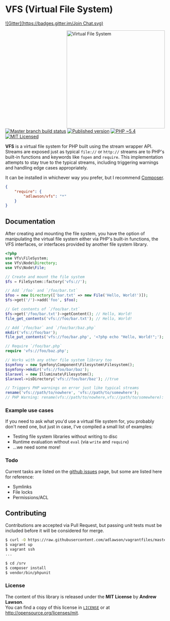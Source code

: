 # VFS (Virtual File System)
[![Gitter](https://badges.gitter.im/Join Chat.svg)](https://gitter.im/adlawson/vfs.php?utm_source=badge&utm_medium=badge&utm_campaign=pr-badge&utm_content=badge)

<img src="http://media.giphy.com/media/d6Unw9Ke0vCFO/giphy.gif" alt="Virtual File System" align="right" width=310/>

[![Master branch build status][ico-build]][travis]
[![Published version][ico-package]][package]
[![PHP ~5.4][ico-engine]][lang]
[![MIT Licensed][ico-license]][license]

**VFS** is a virtual file system for PHP built using the stream wrapper API.
Streams are exposed just as typical `file://` or `http://` streams are to PHP's
built-in functions and keywords like `fopen` and `require`. This implementation
attempts to stay true to the typical streams, including triggering warnings
and handling edge cases appropriately.

It can be installed in whichever way you prefer, but I recommend
[Composer][package].
```json
{
    "require": {
        "adlawson/vfs": "*"
    }
}
```

## Documentation
After creating and mounting the file system, you have the option of manipulating
the virtual file system either via PHP's built-in functions, the VFS interfaces,
or interfaces provided by another file system library.
```php
<?php
use Vfs\FileSystem;
use Vfs\Node\Directory;
use Vfs\Node\File;

// Create and mount the file system
$fs = FileSystem::factory('vfs://');

// Add `/foo` and `/foo/bar.txt`
$foo = new Directory(['bar.txt' => new File('Hello, World!')]);
$fs->get('/')->add('foo', $foo);

// Get contents of `/foo/bar.txt`
$fs->get('/foo/bar.txt')->getContent(); // Hello, World!
file_get_contents('vfs://foo/bar.txt'); // Hello, World!

// Add `/foo/bar` and `/foo/bar/baz.php`
mkdir('vfs://foo/bar');
file_put_contents('vfs://foo/bar.php', '<?php echo "Hello, World!";');

// Require `/foo/bar.php`
require 'vfs://foo/baz.php';

// Works with any other file system library too
$symfony = new Symfony\Component\Filesystem\Filesystem();
$symfony->mkdir('vfs://foo/bar/baz');
$laravel = new Illuminate\Filesystem();
$laravel->isDirectory('vfs://foo/bar/baz'); //true

// Triggers PHP warnings on error just like typical streams
rename('vfs://path/to/nowhere', 'vfs://path/to/somewhere');
// PHP Warning: rename(vfs://path/to/nowhere,vfs://path/to/somewhere): No such file or directory in /srv/index.php on line 1; triggered in /srv/src/Logger/PhpErrorLogger.php on line 32
```

### Example use cases
If you need to ask what you'd use a virtual file system for, you probably don't
need one, but just in case, I've compiled a small list of examples:
 - Testing file system libraries without writing to disc
 - Runtime evaluation without `eval` (via `write` and `require`)
 - ...we need some more!

### Todo
Current tasks are listed on the [github issues][issues] page, but some are
listed here for reference:
 - Symlinks
 - File locks
 - Permissions/ACL


## Contributing
Contributions are accepted via Pull Request, but passing unit tests must be
included before it will be considered for merge.
```bash
$ curl -O https://raw.githubusercontent.com/adlawson/vagrantfiles/master/php/Vagrantfile
$ vagrant up
$ vagrant ssh
...

$ cd /srv
$ composer install
$ vendor/bin/phpunit
```

### License
The content of this library is released under the **MIT License** by
**Andrew Lawson**.<br/> You can find a copy of this license in
[`LICENSE`][license] or at http://opensource.org/licenses/mit.

[travis]: https://travis-ci.org/adlawson/vfs.php
[lang]: http://php.net
[package]: https://packagist.org/packages/adlawson/vfs
[ico-license]: http://img.shields.io/packagist/l/adlawson/vfs.svg?style=flat
[ico-package]: http://img.shields.io/packagist/v/adlawson/vfs.svg?style=flat
[ico-build]: http://img.shields.io/travis/adlawson/vfs.php/master.svg?style=flat
[ico-engine]: http://img.shields.io/badge/php-~5.4-8892BF.svg?style=flat
[issues]: https://github.com/adlawson/vfs.php/issues
[license]: LICENSE
